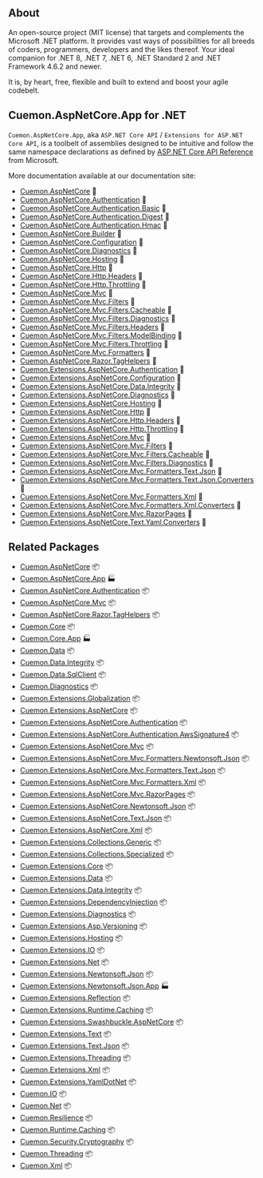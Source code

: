 ## About

An open-source project (MIT license) that targets and complements the Microsoft .NET platform. It provides vast ways of possibilities for all breeds of coders, programmers, developers and the likes thereof.
Your ideal companion for .NET 8, .NET 7, .NET 6, .NET Standard 2 and .NET Framework 4.6.2 and newer.

It is, by heart, free, flexible and built to extend and boost your agile codebelt.

## **Cuemon.AspNetCore.App** for .NET

`Cuemon.AspNetCore.App`, aka `ASP.NET Core API` / `Extensions for ASP.NET Core API`, is a toolbelt of assemblies designed to be intuitive and follow the same namespace declarations as defined by [ASP.NET Core API Reference](https://docs.microsoft.com/en-us/dotnet/api/?view=aspnetcore-8.0) from Microsoft.

More documentation available at our documentation site:

- [Cuemon.AspNetCore](https://docs.cuemon.net/api/aspnet/Cuemon.AspNetCore.html) 🔗
- [Cuemon.AspNetCore.Authentication](https://docs.cuemon.net/api/aspnet/Cuemon.AspNetCore.Authentication.html) 🔗
- [Cuemon.AspNetCore.Authentication.Basic](https://docs.cuemon.net/api/aspnet/Cuemon.AspNetCore.Authentication.Basic.html) 🔗
- [Cuemon.AspNetCore.Authentication.Digest](https://docs.cuemon.net/api/aspnet/Cuemon.AspNetCore.Authentication.Digest.html) 🔗
- [Cuemon.AspNetCore.Authentication.Hmac](https://docs.cuemon.net/api/aspnet/Cuemon.AspNetCore.Authentication.Hmac.html) 🔗
- [Cuemon.AspNetCore.Builder](https://docs.cuemon.net/api/aspnet/Cuemon.AspNetCore.Builder.html) 🔗
- [Cuemon.AspNetCore.Configuration](https://docs.cuemon.net/api/aspnet/Cuemon.AspNetCore.Configuration.html) 🔗
- [Cuemon.AspNetCore.Diagnostics](https://docs.cuemon.net/api/aspnet/Cuemon.AspNetCore.Diagnostics.html) 🔗
- [Cuemon.AspNetCore.Hosting](https://docs.cuemon.net/api/aspnet/Cuemon.AspNetCore.Hosting.html) 🔗
- [Cuemon.AspNetCore.Http](https://docs.cuemon.net/api/aspnet/Cuemon.AspNetCore.Http.html) 🔗
- [Cuemon.AspNetCore.Http.Headers](https://docs.cuemon.net/api/aspnet/Cuemon.AspNetCore.Http.Headers.html) 🔗
- [Cuemon.AspNetCore.Http.Throttling](https://docs.cuemon.net/api/aspnet/Cuemon.AspNetCore.Http.Throttling.html) 🔗
- [Cuemon.AspNetCore.Mvc](https://docs.cuemon.net/api/aspnet/Cuemon.AspNetCore.Mvc.html) 🔗
- [Cuemon.AspNetCore.Mvc.Filters](https://docs.cuemon.net/api/aspnet/Cuemon.AspNetCore.Mvc.Filters.html) 🔗
- [Cuemon.AspNetCore.Mvc.Filters.Cacheable](https://docs.cuemon.net/api/aspnet/Cuemon.AspNetCore.Mvc.Filters.Cacheable.html) 🔗
- [Cuemon.AspNetCore.Mvc.Filters.Diagnostics](https://docs.cuemon.net/api/aspnet/Cuemon.AspNetCore.Mvc.Filters.Diagnostics.html) 🔗
- [Cuemon.AspNetCore.Mvc.Filters.Headers](https://docs.cuemon.net/api/aspnet/Cuemon.AspNetCore.Mvc.Filters.Headers.html) 🔗
- [Cuemon.AspNetCore.Mvc.Filters.ModelBinding](https://docs.cuemon.net/api/aspnet/Cuemon.AspNetCore.Mvc.Filters.ModelBinding.html) 🔗
- [Cuemon.AspNetCore.Mvc.Filters.Throttling](https://docs.cuemon.net/api/aspnet/Cuemon.AspNetCore.Mvc.Filters.Throttling.html) 🔗
- [Cuemon.AspNetCore.Mvc.Formatters](https://docs.cuemon.net/api/aspnet/Cuemon.AspNetCore.Mvc.Formatters.html) 🔗
- [Cuemon.AspNetCore.Razor.TagHelpers](https://docs.cuemon.net/api/aspnet/Cuemon.AspNetCore.Razor.TagHelpers.html) 🔗
- [Cuemon.Extensions.AspNetCore.Authentication](https://docs.cuemon.net/api/extensions/aspnet/Cuemon.Extensions.AspNetCore.Authentication.html) 🔗
- [Cuemon.Extensions.AspNetCore.Configuration](https://docs.cuemon.net/api/extensions/aspnet/Cuemon.Extensions.AspNetCore.Configuration.html) 🔗
- [Cuemon.Extensions.AspNetCore.Data.Integrity](https://docs.cuemon.net/api/extensions/aspnet/Cuemon.Extensions.AspNetCore.Data.Integrity.html) 🔗
- [Cuemon.Extensions.AspNetCore.Diagnostics](https://docs.cuemon.net/api/extensions/aspnet/Cuemon.Extensions.AspNetCore.Diagnostics.html) 🔗
- [Cuemon.Extensions.AspNetCore.Hosting](https://docs.cuemon.net/api/extensions/aspnet/Cuemon.Extensions.AspNetCore.Hosting.html) 🔗
- [Cuemon.Extensions.AspNetCore.Http](https://docs.cuemon.net/api/extensions/aspnet/Cuemon.Extensions.AspNetCore.Http.html) 🔗
- [Cuemon.Extensions.AspNetCore.Http.Headers](https://docs.cuemon.net/api/extensions/aspnet/Cuemon.Extensions.AspNetCore.Http.Headers.html) 🔗
- [Cuemon.Extensions.AspNetCore.Http.Throttling](https://docs.cuemon.net/api/extensions/aspnet/Cuemon.Extensions.AspNetCore.Http.Throttling.html) 🔗
- [Cuemon.Extensions.AspNetCore.Mvc](https://docs.cuemon.net/api/extensions/aspnet/Cuemon.Extensions.AspNetCore.Mvc.html) 🔗
- [Cuemon.Extensions.AspNetCore.Mvc.Filters](https://docs.cuemon.net/api/extensions/aspnet/Cuemon.Extensions.AspNetCore.Mvc.Filters.html) 🔗
- [Cuemon.Extensions.AspNetCore.Mvc.Filters.Cacheable](https://docs.cuemon.net/api/extensions/aspnet/Cuemon.Extensions.AspNetCore.Mvc.Filters.Cacheable.html) 🔗
- [Cuemon.Extensions.AspNetCore.Mvc.Filters.Diagnostics](https://docs.cuemon.net/api/extensions/aspnet/Cuemon.Extensions.AspNetCore.Mvc.Filters.Diagnostics.html) 🔗
- [Cuemon.Extensions.AspNetCore.Mvc.Formatters.Text.Json](https://docs.cuemon.net/api/extensions/aspnet/Cuemon.Extensions.AspNetCore.Mvc.Formatters.Text.Json.html) 🔗
- [Cuemon.Extensions.AspNetCore.Mvc.Formatters.Text.Json.Converters](https://docs.cuemon.net/api/extensions/aspnet/Cuemon.Extensions.AspNetCore.Mvc.Formatters.Text.Json.Converters.html) 🔗
- [Cuemon.Extensions.AspNetCore.Mvc.Formatters.Xml](https://docs.cuemon.net/api/extensions/aspnet/Cuemon.Extensions.AspNetCore.Mvc.Formatters.Xml.html) 🔗
- [Cuemon.Extensions.AspNetCore.Mvc.Formatters.Xml.Converters](https://docs.cuemon.net/api/extensions/aspnet/Cuemon.Extensions.AspNetCore.Mvc.Formatters.Xml.Converters.html) 🔗
- [Cuemon.Extensions.AspNetCore.Mvc.RazorPages](https://docs.cuemon.net/api/extensions/aspnet/Cuemon.Extensions.AspNetCore.Mvc.RazorPages.html) 🔗
- [Cuemon.Extensions.AspNetCore.Text.Yaml.Converters](https://docs.cuemon.net/api/extensions/aspnet/Cuemon.Extensions.AspNetCore.Text.Yaml.Converters.html) 🔗

## Related Packages

* [Cuemon.AspNetCore](https://www.nuget.org/packages/Cuemon.AspNetCore/) 📦
* [Cuemon.AspNetCore.App](https://www.nuget.org/packages/Cuemon.AspNetCore.App/) 🏭
* [Cuemon.AspNetCore.Authentication](https://www.nuget.org/packages/Cuemon.AspNetCore.Authentication/) 📦
* [Cuemon.AspNetCore.Mvc](https://www.nuget.org/packages/Cuemon.AspNetCore.Mvc/) 📦
* [Cuemon.AspNetCore.Razor.TagHelpers](https://www.nuget.org/packages/Cuemon.AspNetCore.Razor.TagHelpers/) 📦
* [Cuemon.Core](https://www.nuget.org/packages/Cuemon.Core/) 📦
* [Cuemon.Core.App](https://www.nuget.org/packages/Cuemon.Core.App/) 🏭
* [Cuemon.Data](https://www.nuget.org/packages/Cuemon.Data/) 📦
* [Cuemon.Data.Integrity](https://www.nuget.org/packages/Cuemon.Data.Integrity/) 📦
* [Cuemon.Data.SqlClient](https://www.nuget.org/packages/Cuemon.Data.SqlClient/) 📦
* [Cuemon.Diagnostics](https://www.nuget.org/packages/Cuemon.Diagnostics/) 📦
* [Cuemon.Extensions.Globalization](https://www.nuget.org/packages/Cuemon.Extensions.Globalization/) 📦
* [Cuemon.Extensions.AspNetCore](https://www.nuget.org/packages/Cuemon.Extensions.AspNetCore/) 📦
* [Cuemon.Extensions.AspNetCore.Authentication](https://www.nuget.org/packages/Cuemon.Extensions.AspNetCore.Authentication/) 📦
* [Cuemon.Extensions.AspNetCore.Authentication.AwsSignature4](https://www.nuget.org/packages/Cuemon.Extensions.AspNetCore.Authentication.AwsSignature4/) 📦
* [Cuemon.Extensions.AspNetCore.Mvc](https://www.nuget.org/packages/Cuemon.Extensions.AspNetCore.Mvc/) 📦
* [Cuemon.Extensions.AspNetCore.Mvc.Formatters.Newtonsoft.Json](https://www.nuget.org/packages/Cuemon.Extensions.AspNetCore.Mvc.Formatters.Newtonsoft.Json/) 📦
* [Cuemon.Extensions.AspNetCore.Mvc.Formatters.Text.Json](https://www.nuget.org/packages/Cuemon.Extensions.AspNetCore.Mvc.Formatters.Text.Json/) 📦
* [Cuemon.Extensions.AspNetCore.Mvc.Formatters.Xml](https://www.nuget.org/packages/Cuemon.Extensions.AspNetCore.Mvc.Formatters.Xml/) 📦
* [Cuemon.Extensions.AspNetCore.Mvc.RazorPages](https://www.nuget.org/packages/Cuemon.Extensions.AspNetCore.Mvc.RazorPages/) 📦
* [Cuemon.Extensions.AspNetCore.Newtonsoft.Json](https://www.nuget.org/packages/Cuemon.Extensions.AspNetCore.Newtonsoft.Json/) 📦
* [Cuemon.Extensions.AspNetCore.Text.Json](https://www.nuget.org/packages/Cuemon.Extensions.AspNetCore.Text.Json/) 📦
* [Cuemon.Extensions.AspNetCore.Xml](https://www.nuget.org/packages/Cuemon.Extensions.AspNetCore.Xml/) 📦
* [Cuemon.Extensions.Collections.Generic](https://www.nuget.org/packages/Cuemon.Extensions.Collections.Generic/) 📦
* [Cuemon.Extensions.Collections.Specialized](https://www.nuget.org/packages/Cuemon.Extensions.Collections.Specialized/) 📦
* [Cuemon.Extensions.Core](https://www.nuget.org/packages/Cuemon.Extensions.Core/) 📦
* [Cuemon.Extensions.Data](https://www.nuget.org/packages/Cuemon.Extensions.Data/) 📦
* [Cuemon.Extensions.Data.Integrity](https://www.nuget.org/packages/Cuemon.Extensions.Data.Integrity/) 📦
* [Cuemon.Extensions.DependencyInjection](https://www.nuget.org/packages/Cuemon.Extensions.DependencyInjection/) 📦
* [Cuemon.Extensions.Diagnostics](https://www.nuget.org/packages/Cuemon.Extensions.Diagnostics/) 📦
* [Cuemon.Extensions.Asp.Versioning](https://www.nuget.org/packages/Cuemon.Extensions.Asp.Versioning/) 📦
* [Cuemon.Extensions.Hosting](https://www.nuget.org/packages/Cuemon.Extensions.Hosting/) 📦
* [Cuemon.Extensions.IO](https://www.nuget.org/packages/Cuemon.Extensions.IO/) 📦
* [Cuemon.Extensions.Net](https://www.nuget.org/packages/Cuemon.Extensions.Net/) 📦
* [Cuemon.Extensions.Newtonsoft.Json](https://www.nuget.org/packages/Cuemon.Extensions.Newtonsoft.Json/) 📦
* [Cuemon.Extensions.Newtonsoft.Json.App](https://www.nuget.org/packages/Cuemon.Extensions.Newtonsoft.Json.App/) 🏭
* [Cuemon.Extensions.Reflection](https://www.nuget.org/packages/Cuemon.Extensions.Reflection/) 📦
* [Cuemon.Extensions.Runtime.Caching](https://www.nuget.org/packages/Cuemon.Extensions.Runtime.Caching/) 📦
* [Cuemon.Extensions.Swashbuckle.AspNetCore](https://www.nuget.org/packages/Cuemon.Extensions.Swashbuckle.AspNetCore/) 📦
* [Cuemon.Extensions.Text](https://www.nuget.org/packages/Cuemon.Extensions.Text/) 📦
* [Cuemon.Extensions.Text.Json](https://www.nuget.org/packages/Cuemon.Extensions.Text.Json/) 📦
* [Cuemon.Extensions.Threading](https://www.nuget.org/packages/Cuemon.Extensions.Threading/) 📦
* [Cuemon.Extensions.Xml](https://www.nuget.org/packages/Cuemon.Extensions.Xml/) 📦
* [Cuemon.Extensions.YamlDotNet](https://www.nuget.org/packages/Cuemon.Extensions.YamlDotNet/) 📦
* [Cuemon.IO](https://www.nuget.org/packages/Cuemon.IO/) 📦
* [Cuemon.Net](https://www.nuget.org/packages/Cuemon.Net/) 📦
* [Cuemon.Resilience](https://www.nuget.org/packages/Cuemon.Resilience/) 📦
* [Cuemon.Runtime.Caching](https://www.nuget.org/packages/Cuemon.Runtime.Caching/) 📦
* [Cuemon.Security.Cryptography](https://www.nuget.org/packages/Cuemon.Security.Cryptography/) 📦
* [Cuemon.Threading](https://www.nuget.org/packages/Cuemon.Threading/) 📦
* [Cuemon.Xml](https://www.nuget.org/packages/Cuemon.Xml/) 📦
